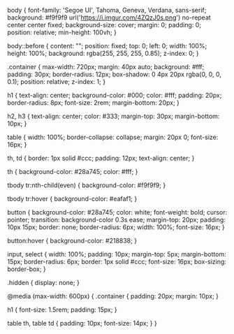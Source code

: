 body {
  font-family: 'Segoe UI', Tahoma, Geneva, Verdana, sans-serif;
  background: #f9f9f9 url('https://i.imgur.com/4ZQzJ0s.png') no-repeat center center fixed;
  background-size: cover;
  margin: 0;
  padding: 0;
  position: relative;
  min-height: 100vh;
}

body::before {
  content: "";
  position: fixed;
  top: 0;
  left: 0;
  width: 100%;
  height: 100%;
  background: rgba(255, 255, 255, 0.85);
  z-index: 0;
}

.container {
  max-width: 720px;
  margin: 40px auto;
  background: #fff;
  padding: 30px;
  border-radius: 12px;
  box-shadow: 0 4px 20px rgba(0, 0, 0, 0.1);
  position: relative;
  z-index: 1;
}

h1 {
  text-align: center;
  background-color: #000;
  color: #fff;
  padding: 20px;
  border-radius: 8px;
  font-size: 2rem;
  margin-bottom: 20px;
}

h2, h3 {
  text-align: center;
  color: #333;
  margin-top: 30px;
  margin-bottom: 10px;
}

table {
  width: 100%;
  border-collapse: collapse;
  margin: 20px 0;
  font-size: 16px;
}

th, td {
  border: 1px solid #ccc;
  padding: 12px;
  text-align: center;
}

th {
  background-color: #28a745;
  color: #fff;
}

tbody tr:nth-child(even) {
  background-color: #f9f9f9;
}

tbody tr:hover {
  background-color: #eafaf1;
}

button {
  background-color: #28a745;
  color: white;
  font-weight: bold;
  cursor: pointer;
  transition: background-color 0.3s ease;
  margin-top: 20px;
  padding: 10px 15px;
  border: none;
  border-radius: 6px;
  width: 100%;
  font-size: 16px;
}

button:hover {
  background-color: #218838;
}

input, select {
  width: 100%;
  padding: 10px;
  margin-top: 5px;
  margin-bottom: 15px;
  border-radius: 6px;
  border: 1px solid #ccc;
  font-size: 16px;
  box-sizing: border-box;
}

.hidden {
  display: none;
}

@media (max-width: 600px) {
  .container {
    padding: 20px;
    margin: 10px;
  }

  h1 {
    font-size: 1.5rem;
    padding: 15px;
  }

  table th, table td {
    padding: 10px;
    font-size: 14px;
  }
}


